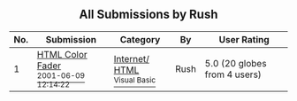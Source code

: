 ﻿<div align="center">

## All Submissions by Rush

</div>

No.  | Submission | Category | By   | User Rating
---- | ---------- | -------- | ---- | -----------
1 | [HTML Color Fader<br /><sup>2001-06-09 12:14:22</sup>](https://github.com/Planet-Source-Code/rush-html-color-fader__1-23932) | [Internet/ HTML<br /><sup>Visual Basic</sup>](../ByCategory/internet-html__1-34.md) | Rush | 5.0 (20 globes from 4 users)
